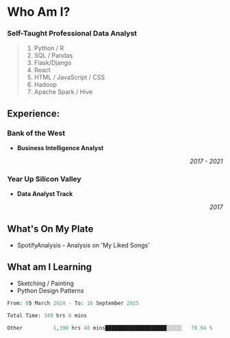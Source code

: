 # Who Am I?

### Self-Taught Professional Data Analyst

  > 1. Python / R
  > 2. SQL / Pandas
  > 3. Flask/Django
  > 4. React
  > 5. HTML / JavaScript / CSS
  > 6. Hadoop
  > 7. Apache Spark / Hive


## Experience:

### Bank of the West
- __Business Intelligence Analyst__ <p align='right'><i>2017 - 2021</i></p>

### Year Up Silicon Valley
- __Data Analyst Track__ <p align='right'><i>2017</i></p>



## What's On My Plate 

 - SpotifyAnalysis - Analysis on 'My Liked Songs'

## What am I Learning
 - Sketching / Painting
 - Python Design Patterns


<!--START_SECTION:waka-->

```python
From: 05 March 2024 - To: 16 September 2025

Total Time: 349 hrs 6 mins

Other          1,390 hrs 48 mins████████████████████░░░░░   79.94 %
```

<!--END_SECTION:waka-->
